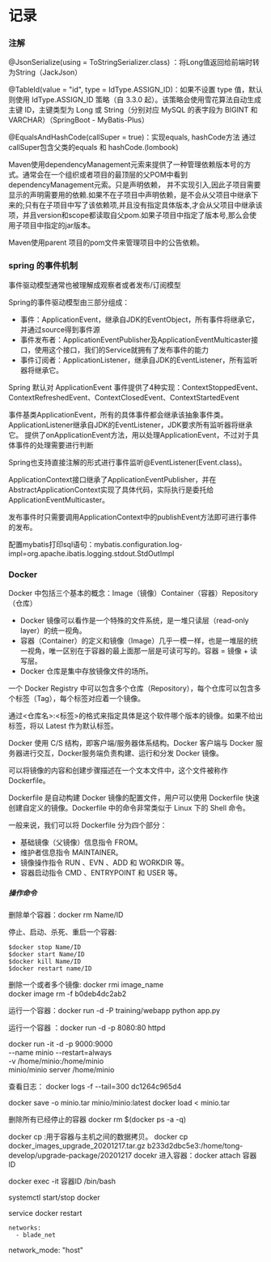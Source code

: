  # 记录

### 注解

@JsonSerialize(using = ToStringSerializer.class) ：将Long值返回给前端时转为String（JackJson）

@TableId(value = "id", type = IdType.ASSIGN_ID)：如果不设置 type 值，默认则使用 IdType.ASSIGN_ID 策略（自 3.3.0 起）。该策略会使用雪花算法自动生成主键 ID，主键类型为 Long 或 String（分别对应 MySQL 的表字段为 BIGINT 和 VARCHAR）（SpringBoot - MyBatis-Plus）

@EqualsAndHashCode(callSuper = true)：实现equals, hashCode方法 通过callSuper包含父类的equals 和 hashCode.(lombook)

Maven使用dependencyManagement元索来提供了一种管理依赖版本号的方式。通常会在一个组织或者项目的最顶层的父POM中看到dependencyManagement元索。只是声明依赖， 并不实现引入,因此子项目需要显示的声明需要用的依赖.如果不在子项目中声明依赖，是不会从父项目中继承下来的;只有在子项目中写了该依赖项,并且没有指定具体版本,才会从父项目中继承该项，并且version和scope都读取自父pom.如果子项目中指定了版本号,那么会使用子项目中指定的jar版本。

Maven使用parent 项目的pom文件来管理项目中的公告依赖。




### spring 的事件机制

事件驱动模型通常也被理解成观察者或者发布/订阅模型

Spring的事件驱动模型由三部分组成：

 - 事件：ApplicationEvent，继承自JDK的EventObject，所有事件将继承它，并通过source得到事件源
 - 事件发布者：ApplicationEventPublisher及ApplicationEventMulticaster接口，使用这个接口，我们的Service就拥有了发布事件的能力
 - 事件订阅者：ApplicationListener，继承自JDK的EventListener，所有监听器将继承它。


Spring 默认对 ApplicationEvent 事件提供了4种实现：ContextStoppedEvent、ContextRefreshedEvent、ContextClosedEvent、ContextStartedEvent

事件基类ApplicationEvent，所有的具体事件都会继承该抽象事件类。ApplicationListener继承自JDK的EventListener，JDK要求所有监听器将继承它。  提供了onApplicationEvent方法，用以处理ApplicationEvent，不过对于具体事件的处理需要进行判断

 Spring也支持直接注解的形式进行事件监听@EventListener(Event.class)。

ApplicationContext接口继承了ApplicationEventPublisher，并在AbstractApplicationContext实现了具体代码，实际执行是委托给ApplicationEventMulticaster。

发布事件时只需要调用ApplicationContext中的publishEvent方法即可进行事件的发布。

配置mybatis打印sql语句：mybatis.configuration.log-impl=org.apache.ibatis.logging.stdout.StdOutImpl 
 


### Docker

Docker 中包括三个基本的概念：Image（镜像）Container（容器）Repository（仓库）

  - Docker 镜像可以看作是一个特殊的文件系统，是一堆只读层（read-only layer）的统一视角。
  - 容器（Container）的定义和镜像（Image）几乎一模一样，也是一堆层的统一视角，唯一区别在于容器的最上面那一层是可读可写的。容器 = 镜像 + 读写层。
  - Docker 仓库是集中存放镜像文件的场所。

一个 Docker Registry 中可以包含多个仓库（Repository），每个仓库可以包含多个标签（Tag），每个标签对应着一个镜像。

通过<仓库名>:<标签>的格式来指定具体是这个软件哪个版本的镜像。如果不给出标签，将以 Latest 作为默认标签。

Docker 使用 C/S 结构，即客户端/服务器体系结构。Docker 客户端与 Docker 服务器进行交互，Docker服务端负责构建、运行和分发 Docker 镜像。


可以将镜像的内容和创建步骤描述在一个文本文件中，这个文件被称作 Dockerfile。

Dockerfile 是自动构建 Docker 镜像的配置文件，用户可以使用 Dockerfile 快速创建自定义的镜像。Dockerfile 中的命令非常类似于 Linux 下的 Shell 命令。

一般来说，我们可以将 Dockerfile 分为四个部分：

  - 基础镜像（父镜像）信息指令 FROM。
  - 维护者信息指令 MAINTAINER。
  - 镜像操作指令 RUN 、EVN 、ADD 和 WORKDIR 等。
  - 容器启动指令 CMD 、ENTRYPOINT 和 USER 等。


##### 操作命令

删除单个容器：docker rm Name/ID 

停止、启动、杀死、重启一个容器:

    $docker stop Name/ID  
    $docker start Name/ID  
    $docker kill Name/ID  
    $docker restart name/ID


删除一个或者多个镜像: docker rmi image_name  
docker image rm -f b0deb4dc2ab2

运行一个容器：docker run -d -P training/webapp python app.py

运行一个容器 ：docker run -d -p 8080:80 httpd

docker run -it -d -p 9000:9000 \
  --name minio --restart=always \
  -v /home/minio:/home/minio \
  minio/minio server /home/minio

查看日志：  docker logs -f --tail=300 dc1264c965d4

docker save -o minio.tar minio/minio:latest
docker load < minio.tar

删除所有已经停止的容器
docker rm $(docker ps -a -q)

docker cp :用于容器与主机之间的数据拷贝。
docker cp docker_images_upgrade_20201217.tar.gz  b233d2dbc5e3:/home/tong-develop/upgrade-package/20201217
docekr
进入容器：docker attach 容器ID

 docker exec -it 容器ID /bin/bash 


systemctl start/stop  docker

service docker restart

    networks:
      - blade_net


network_mode: "host"



